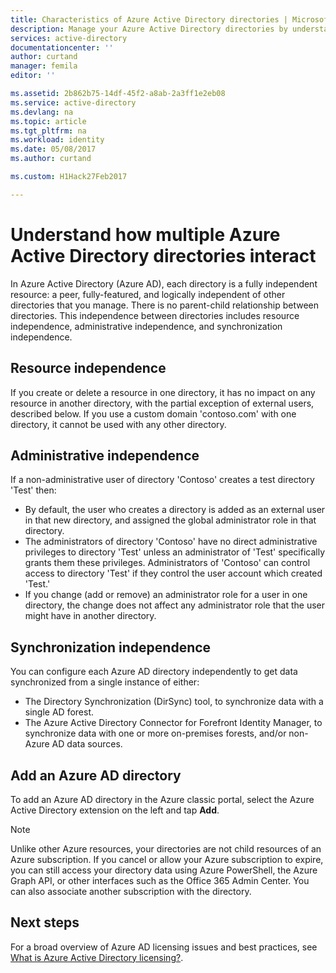 ```yaml
---
title: Characteristics of Azure Active Directory directories | Microsoft Docs
description: Manage your Azure Active Directory directories by understanding your directories as fully independent resources
services: active-directory
documentationcenter: ''
author: curtand
manager: femila
editor: ''

ms.assetid: 2b862b75-14df-45f2-a8ab-2a3ff1e2eb08
ms.service: active-directory
ms.devlang: na
ms.topic: article
ms.tgt_pltfrm: na
ms.workload: identity
ms.date: 05/08/2017
ms.author: curtand

ms.custom: H1Hack27Feb2017

---
```

# Understand how multiple Azure Active Directory directories interact
In Azure Active Directory (Azure AD), each directory is a fully independent resource: a peer, fully-featured, and logically independent of other directories that you manage. There is no parent-child relationship between directories. This independence between directories includes resource independence, administrative independence, and synchronization independence.

## Resource independence
If you create or delete a resource in one directory, it has no impact on any resource in another directory, with the partial exception of external users, described below. If you use a custom domain 'contoso.com' with one directory, it cannot be used with any other directory.

## Administrative independence
If a non-administrative user of directory 'Contoso' creates a test directory 'Test' then:

* By default, the user who creates a directory is added as an external user in that new directory, and assigned the global administrator role in that directory.
* The administrators of directory 'Contoso' have no direct administrative privileges to directory 'Test' unless an administrator of 'Test' specifically grants them these privileges. Administrators of 'Contoso' can control access to directory 'Test' if they control the user account which created 'Test.'
* If you change (add or remove) an administrator role for a user in one directory, the change does not affect any administrator role that the user might have in another directory.

## Synchronization independence
You can configure each Azure AD directory independently to get data synchronized from a single instance of either:

* The Directory Synchronization (DirSync) tool, to synchronize data with a single AD forest.
* The Azure Active Directory Connector for Forefront Identity Manager, to synchronize data with one or more on-premises forests, and/or non-Azure AD data sources.

## Add an Azure AD directory
To add an Azure AD directory in the Azure classic portal, select the Azure Active Directory extension on the left and tap **Add**.

> [!NOTE]
> Unlike other Azure resources, your directories are not child resources of an Azure subscription. If you cancel or allow your Azure subscription to expire, you can still access your directory data using Azure PowerShell, the Azure Graph API, or other interfaces such as the Office 365 Admin Center. You can also associate another subscription with the directory.
>
>

## Next steps
For a broad overview of Azure AD licensing issues and best practices, see [What is Azure Active Directory licensing?](active-directory-licensing-what-is.md).
